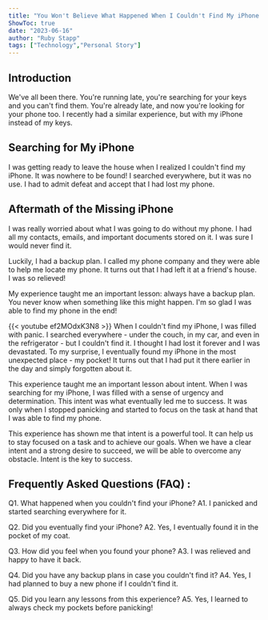 ```yaml
---
title: "You Won't Believe What Happened When I Couldn't Find My iPhone!"
ShowToc: true 
date: "2023-06-16"
author: "Ruby Stapp" 
tags: ["Technology","Personal Story"]
---
```

## Introduction

We've all been there. You're running late, you're searching for your keys and you can't find them. You're already late, and now you're looking for your phone too. I recently had a similar experience, but with my iPhone instead of my keys. 

## Searching for My iPhone

I was getting ready to leave the house when I realized I couldn't find my iPhone. It was nowhere to be found! I searched everywhere, but it was no use. I had to admit defeat and accept that I had lost my phone. 

## Aftermath of the Missing iPhone

I was really worried about what I was going to do without my phone. I had all my contacts, emails, and important documents stored on it. I was sure I would never find it. 

Luckily, I had a backup plan. I called my phone company and they were able to help me locate my phone. It turns out that I had left it at a friend's house. I was so relieved! 

My experience taught me an important lesson: always have a backup plan. You never know when something like this might happen. I'm so glad I was able to find my phone in the end!

{{< youtube ef2MOdxK3N8 >}} 
When I couldn't find my iPhone, I was filled with panic. I searched everywhere - under the couch, in my car, and even in the refrigerator - but I couldn't find it. I thought I had lost it forever and I was devastated. To my surprise, I eventually found my iPhone in the most unexpected place - my pocket! It turns out that I had put it there earlier in the day and simply forgotten about it. 

This experience taught me an important lesson about intent. When I was searching for my iPhone, I was filled with a sense of urgency and determination. This intent was what eventually led me to success. It was only when I stopped panicking and started to focus on the task at hand that I was able to find my phone. 

This experience has shown me that intent is a powerful tool. It can help us to stay focused on a task and to achieve our goals. When we have a clear intent and a strong desire to succeed, we will be able to overcome any obstacle. Intent is the key to success.

## Frequently Asked Questions (FAQ) :
Q1. What happened when you couldn't find your iPhone? 
A1. I panicked and started searching everywhere for it.

Q2. Did you eventually find your iPhone? 
A2. Yes, I eventually found it in the pocket of my coat.

Q3. How did you feel when you found your phone? 
A3. I was relieved and happy to have it back.

Q4. Did you have any backup plans in case you couldn't find it? 
A4. Yes, I had planned to buy a new phone if I couldn't find it.

Q5. Did you learn any lessons from this experience? 
A5. Yes, I learned to always check my pockets before panicking!


